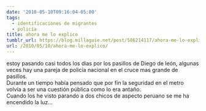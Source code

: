 ```yaml
---
date: '2010-05-10T09:16:04-05:00'
tags:
  - identificaciones de migrantes
  - policía
title: ahora me lo explico
tumblr_url: https://blog.millaguie.net/post/586214117/ahora-me-lo-explico
url: /2010/05/10/ahora-me-lo-explico/
---
```


estoy pasando casi todos los dias por los pasillos de Diego de león, algunas veces hay una pareja de policía nacional en el cruce mas grande de pasillos.  
Durante un tiempo había pensado que por fin la seguridad en el metro volvía a ser una cuestión pública como lo era antaño.   
Cuando los he visto parando a dos chicos de aspecto peruano se me ha encendido la luz…